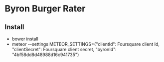 # Byron Burger Rater

## Install
- bower install
- meteor --settings METEOR_SETTINGS={"clientId": Foursquare client Id, "clientSecret": Foursquare client secret, "byronId": "4bf58dd8d48988d16c941735"} 
